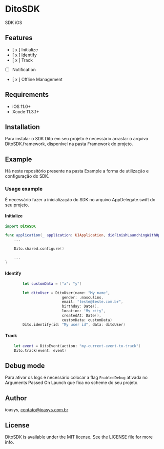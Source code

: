 # DitoSDK
SDK iOS 

## Features

- [ x ] Initialize
- [ x ] Identify
- [ x ] Track
- [ ] Notification
- [ x ] Offline Management

## Requirements
- iOS 11.0+
- Xcode 11.3.1+

## Installation
Para instalar o SDK Dito em seu projeto é necessário arrastar o arquivo DitoSDK.framework, disponível na pasta Framework do projeto.
## Example
Há neste repositório presente na pasta Example a forma de utilização e configuração do SDK.

### Usage example
É necessário fazer a inicialização do SDK no arquivo AppDelegate.swift do seu projeto.

#### Initialize
```swift
import DitoSDK

func application(_ application: UIApplication, didFinishLaunchingWithOptions launchOptions: [UIApplication.LaunchOptionsKey: Any]?) -> Bool {
    ...
        
    Dito.shared.configure()
        
    ...
}
```
#### Identify
```swift
        let customData = ["x": "y"]
                
        let ditoUser = DitoUser(name: "My name",
                          gender: .masculino,
                          email: "teste@teste.com.br",
                          birthday: Date(),
                          location: "My city",
                          createdAt: Date(),
                          customData: customData)
        Dito.identify(id: "My user id", data: ditoUser)
```
#### Track
```swift
    let event = DitoEvent(action: "my-current-event-to-track")
    Dito.track(event: event)
```

## Debug mode
Para ativar os logs é necessário colocar a flag ```EnabledDebug``` ativada no Arguments Passed On Launch que fica no scheme do seu projeto.

## Author

ioasys, contato@ioasys.com.br

## License
DitoSDK is available under the MIT license. See the LICENSE file for more info.
